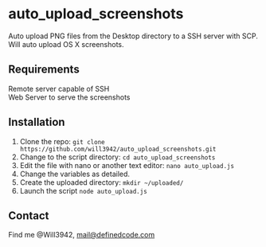 auto_upload_screenshots
========================

Auto upload PNG files from the Desktop directory to a SSH server with SCP. Will auto upload OS X screenshots.

Requirements
--------

Remote server capable of SSH  
Web Server to serve the screenshots  

Installation
--------

1.  Clone the repo: ``` git clone https://github.com/will3942/auto_upload_screenshots.git ```
2.  Change to the script directory: ``` cd auto_upload_screenshots ```
3.  Edit the file with nano or another text editor: ``` nano auto_upload.js ```
4.  Change the variables as detailed.
5.  Create the uploaded directory: ``` mkdir ~/uploaded/ ```
6.  Launch the script ``` node auto_upload.js ```

Contact
--------

Find me @Will3942, mail@definedcode.com
